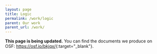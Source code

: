 ```yaml
---
layout: page
title: Logic
permalink: /work/logic
parent: Our work
parent_url: /work/
---
```


**This page is being updated.** You can find the documents we produce on OSF: <https://osf.io/bkjqx/>{:target="_blank"}.
